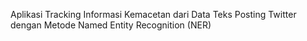 
Aplikasi Tracking Informasi Kemacetan dari Data Teks Posting Twitter dengan Metode Named Entity Recognition (NER)

